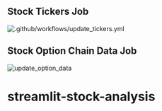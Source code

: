 ## Stock Tickers Job
![.github/workflows/update_tickers.yml](https://github.com/lawson-roberts/streamlit-stock-analysis/actions/workflows/update_tickers.yml/badge.svg)

## Stock Option Chain Data Job
![update_option_data](https://github.com/lawson-roberts/streamlit-stock-analysis/actions/workflows/update_option_data.yml/badge.svg)

# streamlit-stock-analysis
